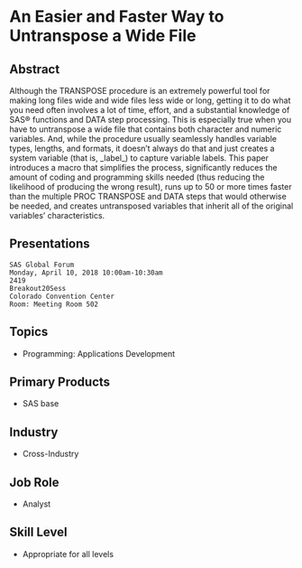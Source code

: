 # An Easier and Faster Way to Untranspose a Wide File

## Abstract
Although the TRANSPOSE procedure is an extremely powerful tool for making long
files wide and wide files less wide or long, getting it to do what you need
often involves a lot of time, effort, and a substantial knowledge of SAS®
functions and DATA step processing. This is especially true when you have to
untranspose a wide file that contains both character and numeric variables. And,
while the procedure usually seamlessly handles variable types, lengths, and
formats, it doesn’t always do that and just creates a system variable (that is,
\_label\_) to capture variable labels. This paper introduces a macro that
simplifies the process, significantly reduces the amount of coding and
programming skills needed (thus reducing the likelihood of producing the wrong
result), runs up to 50 or more times faster than the multiple PROC TRANSPOSE and
DATA steps that would otherwise be needed, and creates untransposed variables
that inherit all of the original variables’ characteristics.

## Presentations
```
SAS Global Forum
Monday, April 10, 2018 10:00am-10:30am
2419
Breakout20Sess
Colorado Convention Center
Room: Meeting Room 502
```

## Topics
* Programming: Applications Development

## Primary Products
* SAS base

## Industry
* Cross-Industry

## Job Role
* Analyst

## Skill Level
* Appropriate for all levels
